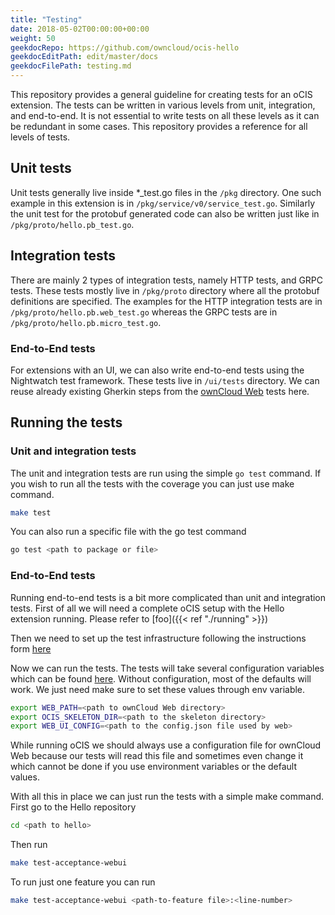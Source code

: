 ```yaml
---
title: "Testing"
date: 2018-05-02T00:00:00+00:00
weight: 50
geekdocRepo: https://github.com/owncloud/ocis-hello
geekdocEditPath: edit/master/docs
geekdocFilePath: testing.md
---
```

This repository provides a general guideline for creating tests for an oCIS extension. The tests can be written in various levels from unit, integration, and end-to-end. It is not essential to write tests on all these levels as it can be redundant in some cases. This repository provides a reference for all levels of tests.

## Unit tests
Unit tests generally live inside *_test.go files in the `/pkg` directory. One such example in this extension is in `/pkg/service/v0/service_test.go`. Similarly the unit test for the protobuf generated code can also be written just like in `/pkg/proto/hello.pb_test.go`.

## Integration tests
There are mainly 2 types of integration tests, namely HTTP tests, and GRPC tests. These tests mostly live in `/pkg/proto` directory where all the protobuf definitions are specified. The examples for the HTTP integration tests are in `/pkg/proto/hello.pb.web_test.go` whereas the GRPC tests are in `/pkg/proto/hello.pb.micro_test.go`.

### End-to-End tests
For extensions with an UI, we can also write end-to-end tests using the Nightwatch test framework. These tests live in `/ui/tests` directory. We can reuse already existing Gherkin steps from the [ownCloud Web](https://github.com/owncloud/web) tests here.

## Running the tests
### Unit and integration tests
The unit and integration tests are run using the simple `go test` command. If you wish to run all the tests with the coverage you can just use make command.
```bash
make test
```
You can also run a specific file with the go test command
```bash
go test <path to package or file>
```
### End-to-End tests
Running end-to-end tests is a bit more complicated than unit and integration tests. First of all we will need a complete oCIS setup with the Hello extension running. Please refer to [foo]({{< ref "./running" >}})

Then we need to set up the test infrastructure following the instructions form [here](https://owncloud.dev/clients/web/testing/)

Now we can run the tests. The tests will take several configuration variables which can be found [here](https://owncloud.dev/clients/web/testing/#available-settings-to-be-set-by-environment-variables). Without configuration, most of the defaults will work. We just need make sure to set these values through env variable.

``` bash
export WEB_PATH=<path to ownCloud Web directory>
export OCIS_SKELETON_DIR=<path to the skeleton directory>
export WEB_UI_CONFIG=<path to the config.json file used by web>
```

While running oCIS we should always use a configuration file for ownCloud Web because our tests will read this file and sometimes even change it which cannot be done if you use environment variables or the default values.

With all this in place we can just run the tests with a simple make command.
First go to the Hello repository
```bash
cd <path to hello>
```
Then run

```bash
make test-acceptance-webui
```

To run just one feature you can run
```bash
make test-acceptance-webui <path-to-feature file>:<line-number>
```
